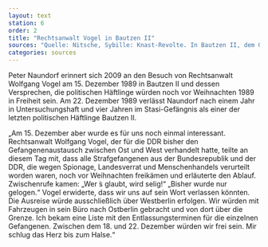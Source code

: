 ```yaml
---
layout: text
station: 6
order: 2
title: "Rechtsanwalt Vogel in Bautzen II"
sources: "Quelle: Nitsche, Sybille: Knast-Revolte. In Bautzen II, dem Gef&auml;ngnis f&uuml;r politisch Inhaftierte, treten die H&auml;ftlinge in einen Hungerstreik und gr&uuml;nden einen Gefangenenrat, in: Links, Christoph/ Nitsche, Sybille/ Taffelt, Antje (Hg.): Das wunderbare Jahr der Anarchie. Von der Kraft des zivilen Ungehorsam 1989/90, Berlin 2009, S. 84-90."
categories: sources
---
```

Peter Naundorf erinnert sich 2009 an den Besuch von Rechtsanwalt Wolfgang Vogel am 15. Dezember 1989 in Bautzen II und dessen Versprechen, die politischen H&auml;ftlinge w&uuml;rden noch vor Weihnachten 1989 in Freiheit sein. Am 22. Dezember 1989 verl&auml;sst Naundorf nach einem Jahr in Untersuchungshaft und vier Jahren im Stasi-Gef&auml;ngnis als einer der letzten politischen H&auml;ftlinge Bautzen II.

&#8222;Am 15. Dezember aber wurde es f&uuml;r uns noch einmal interessant.
Rechtsanwalt Wolfgang Vogel, der f&uuml;r die DDR bisher den Gefangenenaustausch zwischen Ost und West verhandelt hatte, teilte an diesem Tag mit, dass alle Strafgefangenen aus der Bundesrepublik und der DDR, die wegen Spionage, Landesverrat und Menschenhandels verurteilt worden waren, noch vor Weihnachten freik&auml;men und erl&auml;uterte den Ablauf. Zwischenrufe kamen: &#8222;Wer &#769;s glaubt, wird selig!&ldquo; &#8222;Bisher wurde nur gelogen.&ldquo; Vogel erwiderte, dass wir uns auf sein Wort verlassen k&ouml;nnten. Die Ausreise w&uuml;rde ausschlie&szlig;lich &uuml;ber Westberlin erfolgen. Wir w&uuml;rden mit Fahrzeugen in sein B&uuml;ro nach Ostberlin gebracht und von dort &uuml;ber die Grenze. Ich bekam eine Liste mit den Entlassungsterminen f&uuml;r die einzelnen Gefangenen.
Zwischen dem 18. und 22. Dezember w&uuml;rden wir frei sein. Mir schlug das Herz bis zum Halse.&ldquo;